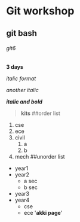 # Git workshop
## git bash
###### git6
**3 days**

*italic format*

_another italic_

_**italic and bold**_

>**kits**
##order list
1. cse
2. ece
3. civil
    1. a
    2. b
4. mech
##unorder list
- year1
- year2
   * a sec
   * b sec
- year3
- year4
    * cse
    * ece
'**akki page**'
